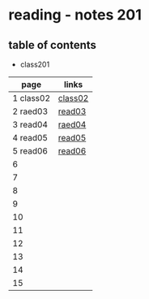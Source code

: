 # reading - notes 201

## table of contents
- class201

page | links
---- | -----
1 class02| [class02](https://abu-al3ees.github.io/reading-notes201/class02)
2 raed03| [read03](https://abu-al3ees.github.io/reading-notes201/raed03)
3 read04| [raed04](https://abu-al3ees.github.io/reading-notes201/read04)
4 read05| [read05](https://abu-al3ees.github.io/reading-notes201/read05)
5 read06| [read06](https://abu-al3ees.github.io/reading-notes201/read06)
6 | 
7 | 
8 | 
9 | 
10 | 
11 | 
12 | 
13 | 
14 |
15 | 
